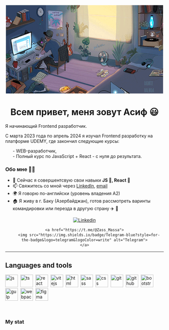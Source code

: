 <div align="center">
	<img src="assets/pc.gif" alt="">
</div>

<div id="header" align="center">
	<h1>Всем привет, меня зовут Асиф &#128515;</h1>
</div>
<div>
	<p>Я начинающий Frontend разработчик.</p>	
	<p>С марта 2023 года по апрель 2024 я изучал Frontend разработку на платформе UDEMY, где закончил следующие курсы:
		<ul style="list-style-type: none;">
			<li>- WEB-разработчик, </li>
			<li>- Полный курс по JavaScript + React - с нуля до результата.</li>
		</ul>
	</p>
</div>

### Обо мне :technologist:
- 🌱 Сейчас я совершентсвую свои навыки **JS 	:orange_book:, React :blue_book:**
- 📫 Свяжитесь со мной через [LinkedIn]("https://www.linkedin.com/in/asif-abbasov-86a838296/"), [email]("https://mail.google.com/mail/u/0/#inbox")
- 🌍 Я говорю по-английски (уровень владения А2)
- :house: Я живу в г. Баку (Азербайджан), готов рассмотреть варинты командировки или перезда в другую страну :airplane: :luggage:
<div id="socials" align="center">
	<a href="https://www.linkedin.com/in/asif-abbasov-86a838296/">
		<img src="https://img.shields.io/badge/LinkedIn-blue?style=for-the-badge&logo=likedin&logoColor=write" alt="Linkedin">
	</a>

	<a href="https://t.me/@Zass_Massa">
		<img src="https://img.shields.io/badge/Telegram-blue?style=for-the-badge&logo=telegram&logoColor=write" alt="Telegram">
	</a>
</div>

---

## Languages and tools

<img src="https://cdn.jsdelivr.net/gh/devicons/devicon/icons/javascript/javascript-original.svg" title="js" width="40" height="40"/>&nbsp;
<img src="https://cdn.jsdelivr.net/gh/devicons/devicon@latest/icons/typescript/typescript-original.svg" title="ts" width="40" height="40"/>&nbsp;
<img src="https://cdn.jsdelivr.net/gh/devicons/devicon/icons/react/react-original.svg" title="react" width="40" height="40"/>&nbsp;
<img src="https://cdn.jsdelivr.net/gh/devicons/devicon@latest/icons/vitejs/vitejs-original.svg" title="vitejs" width="40" height="40"/>&nbsp;
<img src="https://cdn.jsdelivr.net/gh/devicons/devicon/icons/html5/html5-original.svg" title="html" width="40" height="40"/>&nbsp;
<img src="https://cdn.jsdelivr.net/gh/devicons/devicon/icons/css3/css3-original.svg" title="sass" width="40" height="40"/>&nbsp;
<img src="https://cdn.jsdelivr.net/gh/devicons/devicon@latest/icons/sass/sass-original.svg" title="css" width="40" height="40"/>&nbsp;
<img src="https://cdn.jsdelivr.net/gh/devicons/devicon/icons/git/git-plain.svg" title="git" width="40" height="40"/>&nbsp;
<img src="https://cdn.jsdelivr.net/gh/devicons/devicon@latest/icons/github/github-original.svg" title="github" width="40" height="40"/>&nbsp;
<img src="https://cdn.jsdelivr.net/gh/devicons/devicon/icons/bootstrap/bootstrap-plain.svg" title="bootstrap" width="40" height="40"/>&nbsp;
<img src="https://cdn.jsdelivr.net/gh/devicons/devicon@latest/icons/gulp/gulp-plain.svg" title="gulp" width="40" height="40"/>&nbsp;
<img src="https://cdn.jsdelivr.net/gh/devicons/devicon@latest/icons/webpack/webpack-original.svg" title="webpack" width="40" height="40"/>&nbsp;
<img src="https://cdn.jsdelivr.net/gh/devicons/devicon@latest/icons/figma/figma-original.svg" title="figma" width="40" height="40"/>&nbsp;

<br/>

### My stat

<div id="stat" align="center">
	<img src="http://github-profile-summary-cards.vercel.app/api/cards/profile-details?username=Asif-jun&theme=algolia" alt="">
	<img src="http://github-profile-summary-cards.vercel.app/api/cards/repos-per-language?username=Asif-jun&theme=algolia" alt="">
	<img src="http://github-profile-summary-cards.vercel.app/api/cards/most-commit-language?username=Asif-jun&theme=algolia" alt="">
	<img src="http://github-profile-summary-cards.vercel.app/api/cards/stats?username=Asif-jun&theme=algolia" alt="">
	<img src="http://github-profile-summary-cards.vercel.app/api/cards/productive-time?username=Asif-jun&theme=algolia&utcOffset=8" alt="">
</div>



